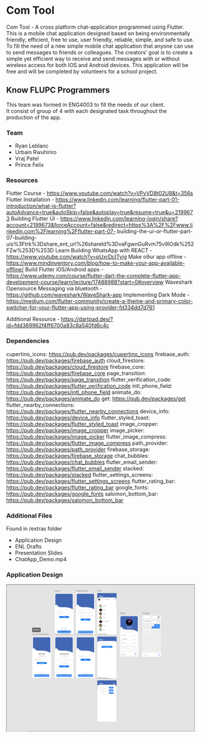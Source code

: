 # Com Tool

Com Tool - A cross platform chat-application programmed using Flutter.
This is a mobile chat application designed based on being environmentally friendly, efficient, free to use, user friendly, reliable, simple, and safe to use. To fill the need of a new simple mobile chat application that anyone can use to send messages to friends or colleagues. The creators’ goal is to create a simple yet efficient way to receive and send messages with or without wireless access for both IOS and Android devices.
This application will be free and will be completed by volunteers for a school project.

## Know FLUPC Programmers

This team was formed in ENG4003 to fill the needs of our client.\
It consist of group of 4 with each designated task throughout the production of the app.

### Team

- Ryan Leblanc
- Urbain Rwuhiriro
- Vraj Patel
- Prince Felix


### Resources

  Flutter Course - https://www.youtube.com/watch?v=VPvVD8t02U8&t=356s
  Flutter Installation - https://www.linkedin.com/learning/flutter-part-01-introduction/what-is-flutter?autoAdvance=true&autoSkip=false&autoplay=true&resume=true&u=2199673
  Building Flutter UI - https://www.linkedin.com/learning-login/share?account=2199673&forceAccount=false&redirect=https%3A%2F%2Fwww.linkedin.com%2Flearning%2Fflutter-part-07-     building-the-ui-or-flutter-part-07-building-uis%3Ftrk%3Dshare_ent_url%26shareId%3DvaFgwnGuRvm75v9lOdk%252FZw%253D%253D
  Learn Building WhatsApp with REACT - https://www.youtube.com/watch?v=pUxrDcITyjg
  Make o9ur app offline - https://www.mindinventory.com/blog/how-to-make-your-app-available-offline/
  Build Flutter iOS/Android apps - https://www.udemy.com/course/flutter-dart-the-complete-flutter-app-development-course/learn/lecture/17488988?start=0#overview
  Waveshark Opensource Messaging via bluetooth - https://github.com/waveshark/WaveShark-app
  Implementing Dark Mode - https://medium.com/flutter-community/create-a-theme-and-primary-color-switcher-for-your-flutter-app-using-provider-fd334dd7d761

Additional Resource - https://dartpad.dev/?id=fdd369962f4ff6700a83c8a540fd6c4c

### Dependencies

  cupertino_icons: https://pub.dev/packages/cupertino_icons
  firebase_auth: https://pub.dev/packages/firebase_auth
  cloud_firestore: https://pub.dev/packages/cloud_firestore
  firebase_core: https://pub.dev/packages/firebase_core
  page_transition: https://pub.dev/packages/page_transition
  flutter_verification_code: https://pub.dev/packages/flutter_verification_code
  intl_phone_field: https://pub.dev/packages/intl_phone_field
  animate_do: https://pub.dev/packages/animate_do
  get: https://pub.dev/packages/get
  flutter_nearby_connections: https://pub.dev/packages/flutter_nearby_connections
  device_info: https://pub.dev/packages/device_info
  flutter_styled_toast: https://pub.dev/packages/flutter_styled_toast
  image_cropper: https://pub.dev/packages/image_cropper
  image_picker: https://pub.dev/packages/image_picker
  flutter_image_compress: https://pub.dev/packages/flutter_image_compress
  path_provider: https://pub.dev/packages/path_provider
  firebase_storage: https://pub.dev/packages/firebase_storage
  chat_bubbles: https://pub.dev/packages/chat_bubbles
  flutter_email_sender: https://pub.dev/packages/flutter_email_sender
  stacked: https://pub.dev/packages/stacked
  flutter_settings_screens: https://pub.dev/packages/flutter_settings_screens
  flutter_rating_bar: https://pub.dev/packages/flutter_rating_bar
  google_fonts: https://pub.dev/packages/google_fonts
  salomon_bottom_bar: https://pub.dev/packages/salomon_bottom_bar

### Additional Files 

  Found in /extras folder 
  - Application Design
  - ENL Drafts 
  - Presentation Slides
  - ChatApp_Demo.mp4

### Application Design
  ![Stacker-Preview](https://github.com/PrinceAFelix/Flutter-Chat-Application/blob/main/extras/Application-Design.png)
